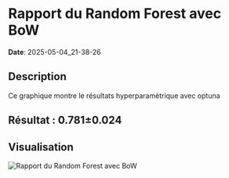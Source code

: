 # Rapport du Random Forest avec BoW
**Date**: 2025-05-04_21-38-26

## Description
Ce graphique montre le résultats hyperparamètrique avec optuna
 ## Résultat : 0.781±0.024

## Visualisation
![Rapport du Random Forest avec BoW](../../static/images/rapport_du_random_forest_avec_bow_plot.png)
